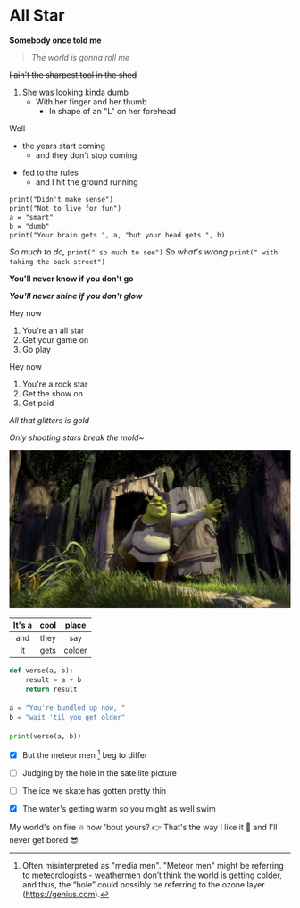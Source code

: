 # All Star


**Somebody once told me**

>*The world is gonna roll me*

~~I ain't the sharpest tool in the shed~~


1. She was looking kinda dumb
	- With her finger and her thumb
		- In shape of an "L" on her forehead


Well
- the years start coming
	- and they don't stop coming
* fed to the rules 
	- and I hit the ground running 


```
print("Didn't make sense")
print("Not to live for fun")
a = "smart"
b = "dumb"
print("Your brain gets ", a, "but your head gets ", b)
```


*So much to do,* `print(" so much to see")`
*So what's wrong* `print(" with taking the back street")`


**You'll never know if you don't go**

***You'll never shine if you don't glow***


Hey now
1. You're an all star
2. Get your game on
3. Go play

Hey now
1. You're a rock star
2. Get the show on
3. Get paid


*All that glitters is gold*

*Only shooting stars break the mold~*


![Shrek](shrek.jpg "Shrek")



| It's a | cool | place |
|:-----:|:-----:|:-----:|
| and  | they | say   |
| it      | gets | colder|


```py
def verse(a, b):
    result = a + b
    return result

a = "You're bundled up now, "
b = "wait 'til you get older"

print(verse(a, b))
```


- [x] But the meteor men [^1] beg to differ
- [ ] Judging by the hole in the satellite picture
- [ ] The ice we skate has gotten pretty thin
- [x] The water's getting warm so you might as well swim


My world's on fire :fire: how 'bout yours? :point_right:
That's the way I like it :100: and I'll never get bored :sunglasses:


[^1]: Often misinterpreted as "media men". "Meteor men" might be referring to meteorologists - weathermen don’t think the world is getting colder, and thus, the “hole” could possibly be referring to the ozone layer (https://genius.com).


